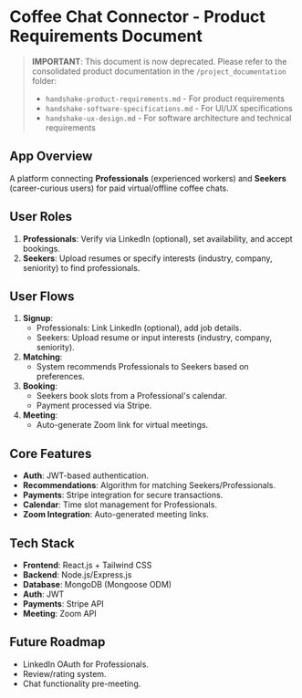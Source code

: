 # Coffee Chat Connector - Product Requirements Document

> **IMPORTANT**: This document is now deprecated. Please refer to the consolidated product documentation in the `/project_documentation` folder:
> - `handshake-product-requirements.md` - For product requirements
> - `handshake-software-specifications.md` - For UI/UX specifications
> - `handshake-ux-design.md` - For software architecture and technical requirements

## App Overview
A platform connecting **Professionals** (experienced workers) and **Seekers** (career-curious users) for paid virtual/offline coffee chats.

## User Roles
1. **Professionals**: Verify via LinkedIn (optional), set availability, and accept bookings.
2. **Seekers**: Upload resumes or specify interests (industry, company, seniority) to find professionals.

## User Flows
1. **Signup**:
   - Professionals: Link LinkedIn (optional), add job details.
   - Seekers: Upload resume or input interests (industry, company, seniority).
2. **Matching**:
   - System recommends Professionals to Seekers based on preferences.
3. **Booking**:
   - Seekers book slots from a Professional's calendar.
   - Payment processed via Stripe.
4. **Meeting**:
   - Auto-generate Zoom link for virtual meetings.

## Core Features
- **Auth**: JWT-based authentication.
- **Recommendations**: Algorithm for matching Seekers/Professionals.
- **Payments**: Stripe integration for secure transactions.
- **Calendar**: Time slot management for Professionals.
- **Zoom Integration**: Auto-generated meeting links.

## Tech Stack
- **Frontend**: React.js + Tailwind CSS
- **Backend**: Node.js/Express.js
- **Database**: MongoDB (Mongoose ODM)
- **Auth**: JWT
- **Payments**: Stripe API
- **Meeting**: Zoom API

## Future Roadmap
- LinkedIn OAuth for Professionals.
- Review/rating system.
- Chat functionality pre-meeting.